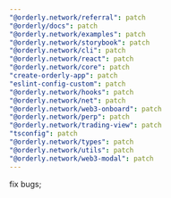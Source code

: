 ```yaml
---
"@orderly.network/referral": patch
"@orderly/docs": patch
"@orderly.network/examples": patch
"@orderly.network/storybook": patch
"@orderly.network/cli": patch
"@orderly.network/react": patch
"@orderly.network/core": patch
"create-orderly-app": patch
"eslint-config-custom": patch
"@orderly.network/hooks": patch
"@orderly.network/net": patch
"@orderly.network/web3-onboard": patch
"@orderly.network/perp": patch
"@orderly.network/trading-view": patch
"tsconfig": patch
"@orderly.network/types": patch
"@orderly.network/utils": patch
"@orderly.network/web3-modal": patch
---
```


fix bugs;
